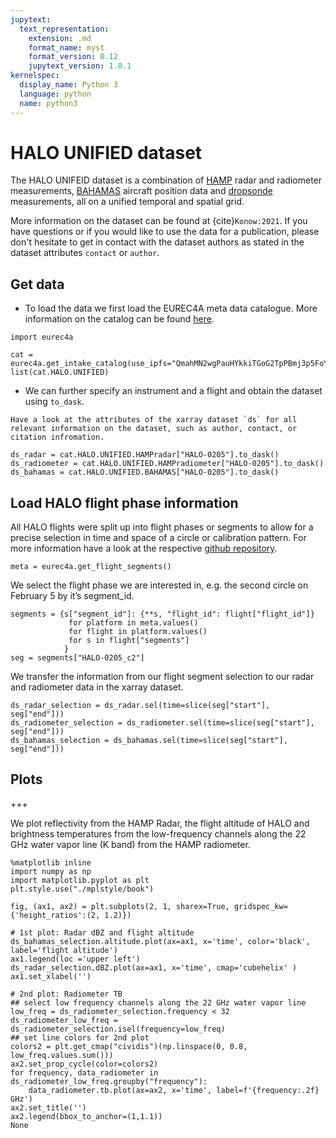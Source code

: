 ```yaml
---
jupytext:
  text_representation:
    extension: .md
    format_name: myst
    format_version: 0.12
    jupytext_version: 1.8.1
kernelspec:
  display_name: Python 3
  language: python
  name: python3
---
```


# HALO UNIFIED dataset

The HALO UNIFEID dataset is a combination of [HAMP](https://amt.copernicus.org/articles/7/4539/2014/) radar and radiometer measurements, [BAHAMAS](http://www.halo.dlr.de/instrumentation/basis.html) aircraft position data and [dropsonde](https://github.com/Geet-George/JOANNE#joanne---the-eurec4a-dropsonde-dataset) measurements, all on a unified temporal and spatial grid. 

More information on the dataset can be found at {cite}`Konow:2021`. If you have questions or if you would like to use the data for a publication, please don't hesitate to get in contact with the dataset authors as stated in the dataset attributes `contact` or `author`.

## Get data
* To load the data we first load the EUREC4A meta data catalogue. More information on the catalog can be found [here](https://github.com/eurec4a/eurec4a-intake#eurec4a-intake-catalogue).

```{code-cell} ipython3
import eurec4a
```

```{code-cell} ipython3
cat = eurec4a.get_intake_catalog(use_ipfs="QmahMN2wgPauHYkkiTGoG2TpPBmj3p5FoYJAq9uE9iXT9N")
list(cat.HALO.UNIFIED)
```

* We can further specify an instrument and a flight and obtain the dataset using `to_dask`.

```{note}
Have a look at the attributes of the xarray dataset `ds` for all relevant information on the dataset, such as author, contact, or citation infromation.
```

```{code-cell} ipython3
ds_radar = cat.HALO.UNIFIED.HAMPradar["HALO-0205"].to_dask()
ds_radiometer = cat.HALO.UNIFIED.HAMPradiometer["HALO-0205"].to_dask()
ds_bahamas = cat.HALO.UNIFIED.BAHAMAS["HALO-0205"].to_dask()
```

## Load HALO flight phase information
All HALO flights were split up into flight phases or segments to allow for a precise selection in time and space of a circle or calibration pattern. For more information have a look at the respective [github repository](https://github.com/eurec4a/halo-flight-phase-separation).

```{code-cell} ipython3
meta = eurec4a.get_flight_segments()
```

We select the flight phase we are interested in, e.g. the second circle on February 5 by it’s segment_id.

```{code-cell} ipython3
segments = {s["segment_id"]: {**s, "flight_id": flight["flight_id"]}
             for platform in meta.values()
             for flight in platform.values()
             for s in flight["segments"]
            }
seg = segments["HALO-0205_c2"]
```

We transfer the information from our flight segment selection to our radar and radiometer data in the xarray dataset.

```{code-cell} ipython3
ds_radar_selection = ds_radar.sel(time=slice(seg["start"], seg["end"]))
ds_radiometer_selection = ds_radiometer.sel(time=slice(seg["start"], seg["end"]))
ds_bahamas_selection = ds_bahamas.sel(time=slice(seg["start"], seg["end"]))
```

## Plots

+++

We plot reflectivity from the HAMP Radar, the flight altitude of HALO and brightness temperatures from the low-frequency channels along the 22 GHz water vapor line (K band) from the HAMP radiometer.

```{code-cell} ipython3
%matplotlib inline
import numpy as np
import matplotlib.pyplot as plt
plt.style.use("./mplstyle/book")

fig, (ax1, ax2) = plt.subplots(2, 1, sharex=True, gridspec_kw={'height_ratios':(2, 1.2)})

# 1st plot: Radar dBZ and flight altitude
ds_bahamas_selection.altitude.plot(ax=ax1, x='time', color='black', label='flight altitude')
ax1.legend(loc ='upper left')
ds_radar_selection.dBZ.plot(ax=ax1, x='time', cmap='cubehelix' )
ax1.set_xlabel('')

# 2nd plot: Radiometer TB
## select low frequency channels along the 22 GHz water vapor line
low_freq = ds_radiometer_selection.frequency < 32
ds_radiometer_low_freq = ds_radiometer_selection.isel(frequency=low_freq)
## set line colors for 2nd plot
colors2 = plt.get_cmap("cividis")(np.linspace(0, 0.8, low_freq.values.sum()))
ax2.set_prop_cycle(color=colors2)
for frequency, data_radiometer in ds_radiometer_low_freq.groupby("frequency"):
    data_radiometer.tb.plot(ax=ax2, x='time', label=f'{frequency:.2f} GHz')
ax2.set_title('')
ax2.legend(bbox_to_anchor=(1,1.1))
None
```
